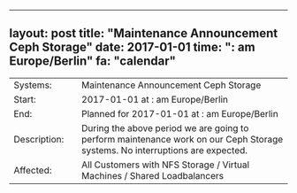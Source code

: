 --- 
 layout: post 
 title: "Maintenance Announcement Ceph Storage" 
 date: 2017-01-01 
 time: ": am Europe/Berlin" 
 fa: "calendar" 
 --- 
 |                   |   |                                                                      | 
 |-------------------|---|----------------------------------------------------------------------| 
 | Systems:          |   | Maintenance Announcement Ceph Storage| 
 | Start:            |   | 2017-01-01 at : am Europe/Berlin | 
 | End:              |   | Planned for 2017-01-01 at : am  Europe/Berlin | 
 | Description:      |   | During the above period we are going to perform maintenance work on our Ceph Storage systems. No interruptions are expected. | 
 | Affected:         |   |All Customers with NFS Storage / Virtual Machines / Shared Loadbalancers | 
